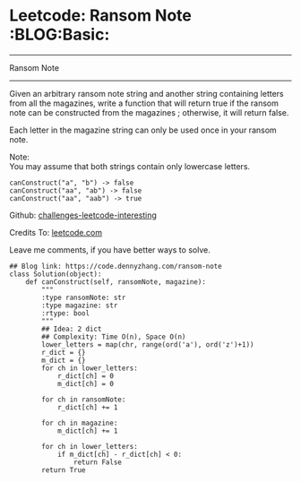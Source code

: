 # Leetcode: Ransom Note     :BLOG:Basic:


---

Ransom Note  

---

Given an arbitrary ransom note string and another string containing letters from all the magazines, write a function that will return true if the ransom note can be constructed from the magazines ; otherwise, it will return false.  

Each letter in the magazine string can only be used once in your ransom note.  

Note:  
You may assume that both strings contain only lowercase letters.  

    canConstruct("a", "b") -> false
    canConstruct("aa", "ab") -> false
    canConstruct("aa", "aab") -> true

Github: [challenges-leetcode-interesting](https://github.com/DennyZhang/challenges-leetcode-interesting/tree/master/ransom-note)  

Credits To: [leetcode.com](https://leetcode.com/problems/ransom-note/description/)  

Leave me comments, if you have better ways to solve.  

    ## Blog link: https://code.dennyzhang.com/ransom-note
    class Solution(object):
        def canConstruct(self, ransomNote, magazine):
            """
            :type ransomNote: str
            :type magazine: str
            :rtype: bool
            """
            ## Idea: 2 dict
            ## Complexity: Time O(n), Space O(n)
            lower_letters = map(chr, range(ord('a'), ord('z')+1))
            r_dict = {}
            m_dict = {}
            for ch in lower_letters:
                r_dict[ch] = 0
                m_dict[ch] = 0
    
            for ch in ransomNote:
                r_dict[ch] += 1
    
            for ch in magazine:
                m_dict[ch] += 1
    
            for ch in lower_letters:
                if m_dict[ch] - r_dict[ch] < 0:
                    return False
            return True